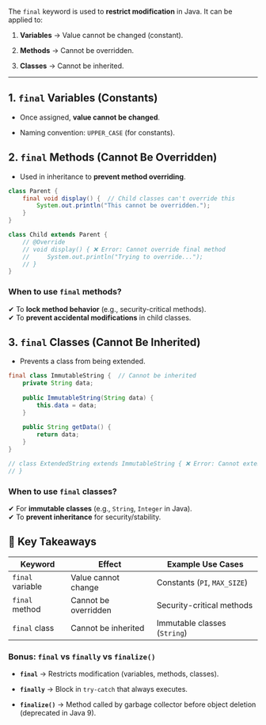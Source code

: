 The `final` keyword is used to **restrict modification** in Java. It can be applied to:

1. **Variables** → Value cannot be changed (constant).
    
2. **Methods** → Cannot be overridden.
    
3. **Classes** → Cannot be inherited.
    

---

## **1. `final` Variables (Constants)**

- Once assigned, **value cannot be changed**.
    
- Naming convention: `UPPER_CASE` (for constants).

## **2. `final` Methods (Cannot Be Overridden)**

- Used in inheritance to **prevent method overriding**.
```java
class Parent {
    final void display() {  // Child classes can't override this
        System.out.println("This cannot be overridden.");
    }
}

class Child extends Parent {
    // @Override
    // void display() { ❌ Error: Cannot override final method
    //     System.out.println("Trying to override...");
    // }
}
```

### **When to use `final` methods?**

✔ To **lock method behavior** (e.g., security-critical methods).  
✔ To **prevent accidental modifications** in child classes.


## **3. `final` Classes (Cannot Be Inherited)**

- Prevents a class from being extended.
```java
final class ImmutableString {  // Cannot be inherited
    private String data;
    
    public ImmutableString(String data) {
        this.data = data;
    }
    
    public String getData() {
        return data;
    }
}

// class ExtendedString extends ImmutableString { ❌ Error: Cannot extend final class
// }
```

### **When to use `final` classes?**

✔ For **immutable classes** (e.g., `String`, `Integer` in Java).  
✔ To **prevent inheritance** for security/stability.

## **🔑 Key Takeaways**

|Keyword|Effect|Example Use Cases|
|---|---|---|
|`final` variable|Value cannot change|Constants (`PI`, `MAX_SIZE`)|
|`final` method|Cannot be overridden|Security-critical methods|
|`final` class|Cannot be inherited|Immutable classes (`String`)|

### **Bonus: `final` vs `finally` vs `finalize()`**

- **`final`** → Restricts modification (variables, methods, classes).
    
- **`finally`** → Block in `try-catch` that always executes.
    
- **`finalize()`** → Method called by garbage collector before object deletion (deprecated in Java 9).